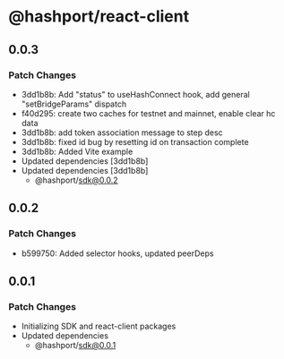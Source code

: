 # @hashport/react-client

## 0.0.3

### Patch Changes

-   3dd1b8b: Add "status" to useHashConnect hook, add general "setBridgeParams" dispatch
-   f40d295: create two caches for testnet and mainnet, enable clear hc data
-   3dd1b8b: add token association message to step desc
-   3dd1b8b: fixed id bug by resetting id on transaction complete
-   3dd1b8b: Added Vite example
-   Updated dependencies [3dd1b8b]
-   Updated dependencies [3dd1b8b]
    -   @hashport/sdk@0.0.2

## 0.0.2

### Patch Changes

-   b599750: Added selector hooks, updated peerDeps

## 0.0.1

### Patch Changes

-   Initializing SDK and react-client packages
-   Updated dependencies
    -   @hashport/sdk@0.0.1
